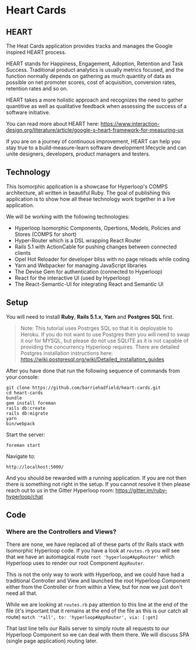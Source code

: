 # Heart Cards

## HEART

The Heat Cards application provides tracks and manages the Google inspired HEART process.

HEART stands for Happiness, Engagement, Adoption, Retention and Task Success. Traditional product analytics is usually metrics focused, and the function normally depends on gathering as much quantity of data as possible on net promoter scores, cost of acquisition, conversion rates, retention rates and so on.

HEART takes a more holistic approach and recognizes the need to gather quantitive as well as qualitative feedback when assessing the success of a software initiative.

You can read more about HEART here: https://www.interaction-design.org/literature/article/google-s-heart-framework-for-measuring-ux

If you are on a journey of continuous improvement, HEART can help you stay true to a build-measure-learn software development lifecycle and can unite designers, developers, product managers and testers.


## Technology

This Isomorphic application is a showcase for Hyperloop's COMPS architecture, all written in beautiful Ruby. The goal of publishing this application is to show how all these technology work together in a live application.

We will be working with the following technologies:

+ Hyperloop Isomorphic Components, Opertions, Models, Policies and Stores (COMPS for short)
+ Hyper-Router which is a DSL wrapping React Router
+ Rails 5.1 with ActionCable for pushing changes between connected clients
+ Opel Hot Reloader for developer bliss with no page reloads while coding
+ Yarn and Webpacker for managing JavaScript libraries
+ The Devise Gem for authentication (connected to Hyperloop)
+ React for the interactive UI (used by Hyperloop)
+ The React-Semantic-UI for integrating React and Semantic UI

## Setup

You will need to install **Ruby**, **Rails 5.1.x**, **Yarn** and **Postgres SQL** first.

> Note: This tutorial uses Postrges SQL so that it is deployable to Heroku. If you do not want to use Postgres then you will need to swap it our for MYSQL, but please do not use SQLITE as it is not capable of providing the concurrency Hyperloop requires. There are detailed Postgres installation instructions here: https://wiki.postgresql.org/wiki/Detailed_installation_guides

After you have done that run the following sequence of commands from your console:

```
git clone https://github.com/barriehadfield/heart-cards.git
cd heart-cards
bundle
gem install foreman
rails db:create
rails db:migrate
yarn
bin/webpack
```

Start the server:

`foreman start`

Navigate to:

`http://localhost:5000/`

And you should be rewarded with a running application. If you are not then there is something not right in the setup. If you cannot resolve it then please reach out to us in the Gitter Hyperloop room: https://gitter.im/ruby-hyperloop/chat

## Code

### Where are the Controllers and Views?

There are none, we have replaced all of these parts of thr Rails stack with Isomorphic Hyperloop code. If you have a look at `routes.rb` you will see that we have an automagical route `root 'hyperloop#AppRouter'` which Hyperloop uses to render our root Component `AppRouter`.

This is not the only way to work with Hyperloop, and we could have had a traditional Controller and View and launched the root Hyperloop Component either from the Controller or from within a View, but for now we just don't need all that.

While we are looking at `routes.rb` pay attention to this line at the end of the file (it's important that it remains at the end of the file as this is our catch all route) `match '*all', to: 'hyperloop#AppRouter', via: [:get]`

That last line tells our Rails server to simply route all requests to our Hyperloop Component so we can deal with them there. We will discuss SPA (single page application) routing later.
